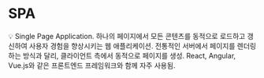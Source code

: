# SPA

<aside>
💡 Single Page Application.
하나의 페이지에서 모든 콘텐츠를 동적으로 로드하고 갱신하여 사용자 경험을 향상시키는 웹 애플리케이션.
전통적인 서버에서 페이지를 렌더링하는 방식과 달리, 클라이언트 측에서 동적으로 페이지를 생성.
React, Angular, Vue.js와 같은 프론트엔드 프레임워크와 함께 자주 사용됨.

</aside>